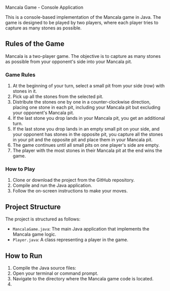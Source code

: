 
Mancala Game - Console Application


This is a console-based implementation of the Mancala game in Java. The game is designed to be played by two players, where each player tries to capture as many stones as possible.

## Rules of the Game

Mancala is a two-player game. The objective is to capture as many stones as possible from your opponent's side into your Mancala pit.


### Game Rules

1. At the beginning of your turn, select a small pit from your side (row) with stones in it.
2. Pick up all the stones from the selected pit.
3. Distribute the stones one by one in a counter-clockwise direction, placing one stone in each pit, including your Mancala pit but excluding your opponent's Mancala pit.
4. If the last stone you drop lands in your Mancala pit, you get an additional turn.
5. If the last stone you drop lands in an empty small pit on your side, and your opponent has stones in the opposite pit, you capture all the stones in your pit and the opposite pit and place them in your Mancala pit.
6. The game continues until all small pits on one player's side are empty.
7. The player with the most stones in their Mancala pit at the end wins the game.

### How to Play

1. Clone or download the project from the GitHub repository.
2. Compile and run the Java application.
3. Follow the on-screen instructions to make your moves.

## Project Structure

The project is structured as follows:

- `MancalaGame.java`: The main Java application that implements the Mancala game logic.
- `Player.java`: A class representing a player in the game.

## How to Run

1. Compile the Java source files:
1. Open your terminal or command prompt.
2. Navigate to the directory where the Mancala game code is located.
3. 
   
